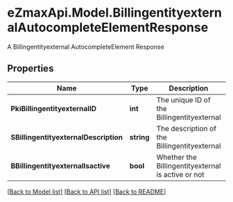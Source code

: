 # eZmaxApi.Model.BillingentityexternalAutocompleteElementResponse
A Billingentityexternal AutocompleteElement Response

## Properties

Name | Type | Description | Notes
------------ | ------------- | ------------- | -------------
**PkiBillingentityexternalID** | **int** | The unique ID of the Billingentityexternal | 
**SBillingentityexternalDescription** | **string** | The description of the Billingentityexternal | 
**BBillingentityexternalIsactive** | **bool** | Whether the Billingentityexternal is active or not | 

[[Back to Model list]](../README.md#documentation-for-models) [[Back to API list]](../README.md#documentation-for-api-endpoints) [[Back to README]](../README.md)

